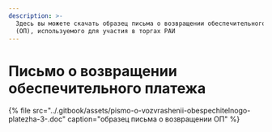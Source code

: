 ```yaml
---
description: >-
  Здесь вы можете скачать образец письма о возвращении обеспечительного платежа
  (ОП), используемого для участия в торгах РАИ
---
```


# Письмо о возвращении обеспечительного платежа

{% file src="../.gitbook/assets/pismo-o-vozvrashenii-obespechitelnogo-platezha-3-.doc" caption="образец письма о возвращении ОП" %}

